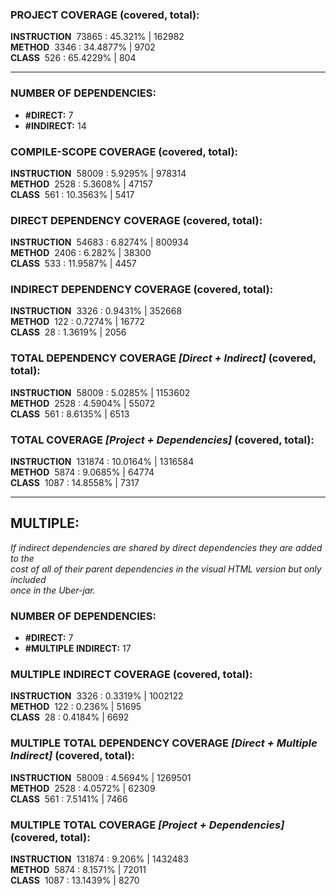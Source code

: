 ### PROJECT COVERAGE (covered, total):  
**INSTRUCTION** &nbsp;73865 : 45.321% | 162982  
**METHOD** &nbsp;3346 : 34.4877% | 9702  
**CLASS** &nbsp;526 : 65.4229% | 804  
  
----------------------------------------------------------------  
### **NUMBER OF DEPENDENCIES:**   
- **#DIRECT:** 7  
- **#INDIRECT:** 14  
### COMPILE-SCOPE COVERAGE (covered, total):  
**INSTRUCTION** &nbsp;58009 : 5.9295% | 978314  
**METHOD** &nbsp;2528 : 5.3608% | 47157  
**CLASS** &nbsp;561 : 10.3563% | 5417  
  
### DIRECT DEPENDENCY COVERAGE (covered, total):  
**INSTRUCTION** &nbsp;54683 : 6.8274% | 800934  
**METHOD** &nbsp;2406 : 6.282% | 38300  
**CLASS** &nbsp;533 : 11.9587% | 4457  
  
### INDIRECT DEPENDENCY COVERAGE (covered, total):  
**INSTRUCTION** &nbsp;3326 : 0.9431% | 352668  
**METHOD** &nbsp;122 : 0.7274% | 16772  
**CLASS** &nbsp;28 : 1.3619% | 2056  
  
### TOTAL DEPENDENCY COVERAGE _[Direct + Indirect]_ (covered, total):  
**INSTRUCTION** &nbsp;58009 : 5.0285% | 1153602  
**METHOD** &nbsp;2528 : 4.5904% | 55072  
**CLASS** &nbsp;561 : 8.6135% | 6513  
  
### TOTAL COVERAGE _[Project + Dependencies]_ (covered, total):  
**INSTRUCTION** &nbsp;131874 : 10.0164% | 1316584  
**METHOD** &nbsp;5874 : 9.0685% | 64774  
**CLASS** &nbsp;1087 : 14.8558% | 7317  
  
----------------------------------------------------------------  
## MULTIPLE:  
_If indirect dependencies are shared by direct dependencies they are added to the  
cost of all of their parent dependencies in the visual HTML version but only included  
once in the Uber-jar._  
### **NUMBER OF DEPENDENCIES:**   
- **#DIRECT:** 7  
- **#MULTIPLE INDIRECT:** 17  
### MULTIPLE INDIRECT COVERAGE (covered, total):  
**INSTRUCTION** &nbsp;3326 : 0.3319% | 1002122  
**METHOD** &nbsp;122 : 0.236% | 51695  
**CLASS** &nbsp;28 : 0.4184% | 6692  
  
### MULTIPLE TOTAL DEPENDENCY COVERAGE _[Direct + Multiple Indirect]_ (covered, total):  
**INSTRUCTION** &nbsp;58009 : 4.5694% | 1269501  
**METHOD** &nbsp;2528 : 4.0572% | 62309  
**CLASS** &nbsp;561 : 7.5141% | 7466  
  
### MULTIPLE TOTAL COVERAGE _[Project + Dependencies]_ (covered, total):  
**INSTRUCTION** &nbsp;131874 : 9.206% | 1432483  
**METHOD** &nbsp;5874 : 8.1571% | 72011  
**CLASS** &nbsp;1087 : 13.1439% | 8270  
